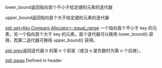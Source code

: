lower_bound返回指向首个不小于给定键的元素的迭代器

upper_bound返回指向首个大于给定键的元素的迭代器


[std::set<Key,Compare,Allocator>::equal_range](https://zh.cppreference.com/w/cpp/container/set/equal_range)
一个指向首个不小于 key 的元素，另一个指向首个大于 key 的元素。首个迭代器可以换用 lower_bound() 获得，而第二迭代器可换用 upper_bound() 获得。

[std::prev](https://zh.cppreference.com/w/cpp/iterator/prev)返回迭代器 it 的第 n 个前驱（或当 n 是负数时为第 n 个后继）。

[std::swap](https://en.cppreference.com/w/cpp/algorithm/swap)
Defined in header <algorithm>